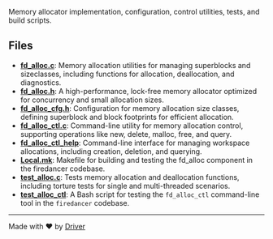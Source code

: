 <!--------------------------------------------------------------------------------->
<!-- IMPORTANT: This file is auto-generated by Driver (https://driver.ai). -------->
<!-- Manual edits may be overwritten on future commits. --------------------------->
<!--------------------------------------------------------------------------------->

Memory allocator implementation, configuration, control utilities, tests, and build scripts.


## Files
- **[fd_alloc.c](fd_alloc.c.md)**: Memory allocation utilities for managing superblocks and sizeclasses, including functions for allocation, deallocation, and diagnostics.
- **[fd_alloc.h](fd_alloc.h.md)**: A high-performance, lock-free memory allocator optimized for concurrency and small allocation sizes.
- **[fd_alloc_cfg.h](fd_alloc_cfg.h.md)**: Configuration for memory allocation size classes, defining superblock and block footprints for efficient allocation.
- **[fd_alloc_ctl.c](fd_alloc_ctl.c.md)**: Command-line utility for memory allocation control, supporting operations like new, delete, malloc, free, and query.
- **[fd_alloc_ctl_help](fd_alloc_ctl_help.md)**: Command-line interface for managing workspace allocations, including creation, deletion, and querying.
- **[Local.mk](Local.mk.md)**: Makefile for building and testing the fd_alloc component in the firedancer codebase.
- **[test_alloc.c](test_alloc.c.md)**: Tests memory allocation and deallocation functions, including torture tests for single and multi-threaded scenarios.
- **[test_alloc_ctl](test_alloc_ctl.md)**: A Bash script for testing the `fd_alloc_ctl` command-line tool in the `firedancer` codebase.

---
Made with ❤️ by [Driver](https://www.driver.ai/)
